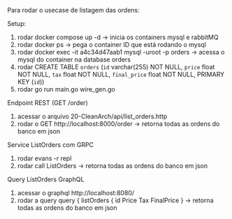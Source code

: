 Para rodar o usecase de listagem das ordens:

Setup:
1. rodar docker compose up -d -> inicia os containers mysql e rabbitMQ
2. rodar docker ps -> pega o container ID que está rodando o mysql
3. rodar docker exec -it a4c34d47aab1 mysql -uroot -p orders -> acessa o mysql do container na database orders
4. rodar CREATE TABLE `orders` (`id` varchar(255) NOT NULL, `price` float NOT NULL, `tax` float NOT NULL, `final_price` float NOT NULL, PRIMARY KEY (`id`))
5. rodar go run main.go wire_gen.go

Endpoint REST (GET /order)
1. acessar o arquivo 20-CleanArch/api/list_orders.http
2. rodar o GET http://localhost:8000/order -> retorna todas as ordens do banco em json

Service ListOrders com GRPC
1. rodar evans -r repl
2. rodar call ListOrders -> retorna todas as ordens do banco em json

Query ListOrders GraphQL
1. acessar o graphql http://localhost:8080/
2. rodar a query query {
  listOrders {
    id
    Price
    Tax
    FinalPrice
  } -> retorna todas as ordens do banco em json
